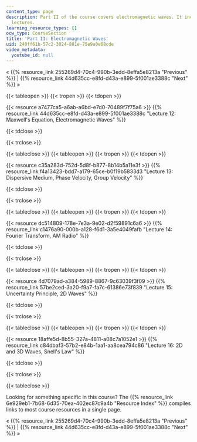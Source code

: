 ```yaml
---
content_type: page
description: Part II of the course covers electromagnetic waves. It includes five
  lectures.
learning_resource_types: []
ocw_type: CourseSection
title: 'Part II: Electromagnetic Waves'
uid: 240ff61b-57c2-3024-881e-75e9a0e68cde
video_metadata:
  youtube_id: null
---
```


« {{% resource_link 255269d4-70c4-990b-3edd-8effa5e8213a "Previous" %}} | {{% resource_link 44d635cc-e8fd-d43a-e899-5f001ae3388c "Next" %}} »

{{< tableopen >}}
{{< tropen >}}
{{< tdopen >}}


{{< resource a7477ca5-a6ab-a6bd-e7d0-70489f7f75a6 >}} {{% resource_link 44d635cc-e8fd-d43a-e899-5f001ae3388c "Lecture 12: Maxwell's Equation, Electromagnetic Waves" %}}


{{< tdclose >}}

{{< trclose >}}

{{< tableclose >}}
{{< tableopen >}}
{{< tropen >}}
{{< tdopen >}}


{{< resource c35a283d-752d-5d8f-b877-8b14b5a11e3f >}} {{% resource_link f4a13423-bdd7-a179-65ce-b0f19b5833d3 "Lecture 13: Dispersive Medium, Phase Velocity, Group Velocity" %}}


{{< tdclose >}}

{{< trclose >}}

{{< tableclose >}}
{{< tableopen >}}
{{< tropen >}}
{{< tdopen >}}


{{< resource dc514809-178e-7e3a-9e02-d2f59891c6a6 >}} {{% resource_link c1476a90-000b-a128-f6d1-3a5e4049fafb "Lecture 14: Fourier Transform, AM Radio" %}}


{{< tdclose >}}

{{< trclose >}}

{{< tableclose >}}
{{< tableopen >}}
{{< tropen >}}
{{< tdopen >}}


{{< resource 4d7079ad-a384-5989-8867-9c63039f3f09 >}} {{% resource_link 57be2ced-3a20-f9a7-fa7c-61386e73f839 "Lecture 15: Uncertainty Principle, 2D Waves" %}}


{{< tdclose >}}

{{< trclose >}}

{{< tableclose >}}
{{< tableopen >}}
{{< tropen >}}
{{< tdopen >}}


{{< resource 18affe5d-8b55-327a-4811-a08c7a1052e1 >}} {{% resource_link c84dbaf3-57b2-e84b-1aa1-aa8cea794c86 "Lecture 16: 2D and 3D Waves, Snell's Law" %}}


{{< tdclose >}}

{{< trclose >}}

{{< tableclose >}}

Looking for something specific in this course? The {{% resource_link 6e929eb1-7b68-6d35-70ea-402ec87c9a4b "Resource Index" %}} compiles links to most course resources in a single page.

« {{% resource_link 255269d4-70c4-990b-3edd-8effa5e8213a "Previous" %}} | {{% resource_link 44d635cc-e8fd-d43a-e899-5f001ae3388c "Next" %}} »